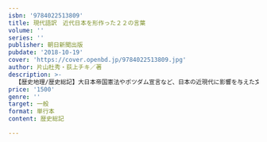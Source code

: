 ```yaml
---
isbn: '9784022513809'
title: 現代語訳　近代日本を形作った２２の言葉
volume: ''
series: ''
publisher: 朝日新聞出版
pubdate: '2018-10-19'
cover: 'https://cover.openbd.jp/9784022513809.jpg'
author: 片山杜秀・荻上チキ／著
description: >-
  【歴史地理/歴史総記】大日本帝国憲法やポツダム宣言など、日本の近現代に影響を与えた文や宣言を現代語訳で紹介し、解説。開国、２度の大戦を経て、日本の「戦後レジーム」はどのようにして作られたのか。戦後民主主義とその行方を論じる前に読んでおきたい一冊。
price: '1500'
genre: ''
target: 一般
format: 単行本
content: 歴史総記

---
```

